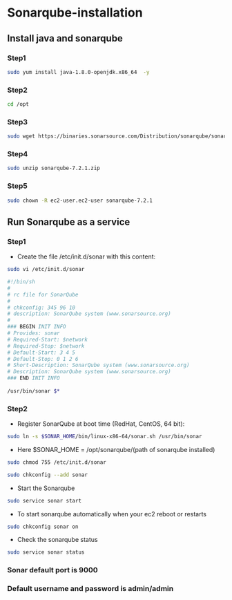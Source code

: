 # Sonarqube-installation
## Install java and sonarqube
### Step1
```sh
sudo yum install java-1.8.0-openjdk.x86_64  -y
```
### Step2
```sh
cd /opt
```
### Step3
```sh
sudo wget https://binaries.sonarsource.com/Distribution/sonarqube/sonarqube-7.2.1.zip
```
### Step4
```sh
sudo unzip sonarqube-7.2.1.zip
```
### Step5
```sh
sudo chown -R ec2-user.ec2-user sonarqube-7.2.1
```
## Run Sonarqube as a service
### Step1
* Create the file /etc/init.d/sonar with this content:
```sh
sudo vi /etc/init.d/sonar
```
```sh
#!/bin/sh
#
# rc file for SonarQube
#
# chkconfig: 345 96 10
# description: SonarQube system (www.sonarsource.org)
#
### BEGIN INIT INFO
# Provides: sonar
# Required-Start: $network
# Required-Stop: $network
# Default-Start: 3 4 5
# Default-Stop: 0 1 2 6
# Short-Description: SonarQube system (www.sonarsource.org)
# Description: SonarQube system (www.sonarsource.org)
### END INIT INFO
 
/usr/bin/sonar $*
```
### Step2
* Register SonarQube at boot time (RedHat, CentOS, 64 bit):
```sh
sudo ln -s $SONAR_HOME/bin/linux-x86-64/sonar.sh /usr/bin/sonar
```
* Here $SONAR_HOME = /opt/sonarqube/(path of sonarqube installed)
```sh
sudo chmod 755 /etc/init.d/sonar
```
```sh
sudo chkconfig --add sonar
```
* Start the Sonarqube
```sh
sudo service sonar start
```
* To start sonarqube automatically when your ec2 reboot or restarts
```sh
sudo chkconfig sonar on
```
* Check the sonarqube status
```sh
sudo service sonar status
```
### Sonar default port is 9000
### Default username and password is admin/admin
